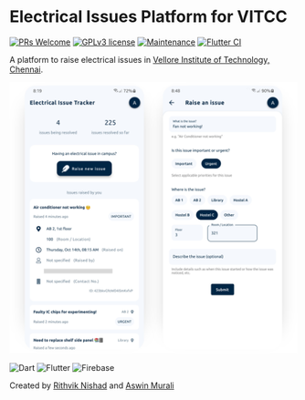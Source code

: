 # Electrical Issues Platform for VITCC

[![PRs Welcome](https://img.shields.io/badge/PRs-welcome-brightgreen.svg?style=flat-square)](http://makeapullrequest.com)
[![GPLv3 license](https://img.shields.io/badge/License-GPLv3-blue.svg)](http://perso.crans.org/besson/LICENSE.html)
[![Maintenance](https://img.shields.io/badge/Maintained%3F-yes-green.svg)](https://github.com/rithviknishad/vitcc_electrical_issues/graphs/commit-activity)
[![Flutter CI](https://github.com/rithviknishad/vitcc_electrical_issues/actions/workflows/flutter_ci.yml/badge.svg)](https://github.com/rithviknishad/vitcc_electrical_issues/actions/workflows/flutter_ci.yml)

A platform to raise electrical issues in [Vellore Institute of Technology, Chennai](https://chennai.vit.ac.in/).

![demo](https://github.com/rithviknishad/vitcc_electrical_issues/blob/968a4ab8a80cb5564aec36cab0609f8d0de2a3bf/assets/images/demo.png)

![Dart](https://img.shields.io/badge/Dart-0175C2?style=for-the-badge&logo=dart&logoColor=white)
![Flutter](https://img.shields.io/badge/Flutter-02569B?style=for-the-badge&logo=flutter&logoColor=white)
![Firebase](https://img.shields.io/badge/firebase-ffca28?style=for-the-badge&logo=firebase&logoColor=black)

Created by
[Rithvik Nishad](https://github.com/rithviknishad/) and
[Aswin Murali](https://github.com/aswinmurali-io)
